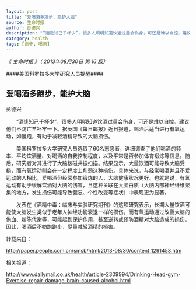 ```yaml
---
layout: post
title: "爱喝酒多跑步，能护大脑"
source: 生命时报
author: 彭德兴
description: "“酒逢知己千杯少”，很多人明明知道饮酒过量会伤身，可还是难以自控。建议他们不防亡羊补牢一下。据英国《每日邮报》近日报道，喝酒后适当进行有氧运动，如慢跑，有助于减轻酒精导致的大脑损伤。"
category: health
tags: [跑步, 喝酒]
---
```

*《 生命时报 》（ 2013年08月30日   第 16 版）*

####美国科罗拉多大学研究人员提醒####

## 爱喝酒多跑步，能护大脑 ##

彭德兴

　　“酒逢知己千杯少”，很多人明明知道饮酒过量会伤身，可还是难以自控。建议他们不防亡羊补牢一下。据英国《每日邮报》近日报道，喝酒后适当进行有氧运动，如慢跑，有助于减轻酒精导致的大脑损伤。

　　美国科罗拉多大学研究人员选取了60名志愿者，详细调查了他们喝酒的频率、平均饮酒量、对喝酒的自我控制程度，以及平常是否参加体育锻炼等信息。随后，研究者对其进行了大脑核磁共振扫描。结果显示，大量饮酒可能导致大脑受损，而有氧运动则会在一定程度上削弱这种损伤。具体来说，与经常喝酒并且不爱运动的人相比，爱喝酒但经常参加锻炼的人，大脑健康状况更好。也就是说，有氧运动有助于缓解饮酒对大脑的伤害，且这种关联在大脑白质（大脑内部神经纤维聚集的地方，发生损伤可能导致健忘、个性改变等症状）中表现更为显著。

　　发表在《酒精中毒：临床与实验研究期刊》的这项研究表示，长期大量饮酒可能使大脑发生类似于老年人神经功能衰退一样的损伤。而有氧运动通过改善大脑的供血、新陈代谢等，可能起到保护作用，甚至逆转或预防酒精对大脑造成的损伤。因此，喝酒后不妨跑跑步，尽量减轻酒精的损害。

转载来自：

http://paper.people.com.cn/smsb/html/2013-08/30/content_1291453.htm

相关报道：

http://www.dailymail.co.uk/health/article-2309994/Drinking-Head-gym-Exercise-repair-damage-brain-caused-alcohol.html